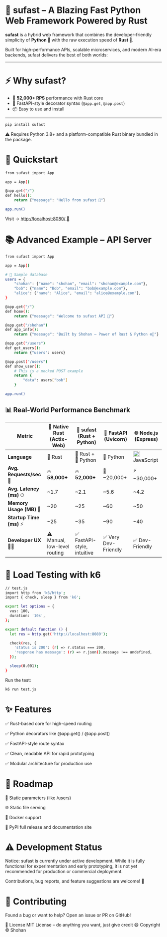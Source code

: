 # 🚀 sufast – A Blazing Fast Python Web Framework Powered by Rust

**sufast** is a hybrid web framework that combines the developer-friendly simplicity of **Python 🐍** with the raw execution speed of **Rust 🦀**.

Built for high-performance APIs, scalable microservices, and modern AI-era backends, sufast delivers the best of both worlds:


---

# ⚡ Why sufast?

- 🚀 **52,000+ RPS** performance with Rust core
- 🐍 FastAPI-style decorator syntax (`@app.get`, `@app.post`)
- 📦 Easy to use and install

---

```bash
pip install sufast
```
⚠️ Requires Python 3.8+ and a platform-compatible Rust binary bundled in the package.

# 🚀 Quickstart

```bash
from sufast import App

app = App()

@app.get("/")
def hello():
    return {"message": "Hello from sufast 👋"}

app.run()
```
Visit -> [http://localhost:8080/ 🚀](http://localhost:8080/)


# 📚 Advanced Example – API Server
```bash
from sufast import App

app = App()

# 🧪 Sample database
users = {
    "shohan": {"name": "shohan", "email": "shohan@example.com"},
    "bob": {"name": "Bob", "email": "bob@example.com"},
    "alice": {"name": "Alice", "email": "alice@example.com"},
}

@app.get("/")
def home():
    return {"message": "Welcome to sufast API 🚀"}

@app.get("/shohan")
def app_info():
    return {"message": "Built by Shohan – Power of Rust & Python ⚙️🐍"}

@app.get("/users")
def get_users():
    return {"users": users}

@app.post("/users")
def show_user():
    # This is a mocked POST example
    return {
        "data": users["bob"]
    }

app.run()
```

## 📊 Real-World Performance Benchmark

| **Metric**               | 🦀 **Native Rust** (Actix-Web) | 🚀 **sufast** (Rust + Python) | 🐍 **FastAPI** (Uvicorn) | 🌐 **Node.js** (Express) |
|--------------------------|--------------------------------|-------------------------------|---------------------------|----------------------------|
| **Language**             | 🦀 Rust                        | 🦀 Rust + 🐍 Python             | 🐍 Python                | <img src="https://cdn.jsdelivr.net/gh/devicons/devicon/icons/javascript/javascript-original.svg" width="20"/> JavaScript |
| **Avg. Requests/sec** 🚀 | 🔥 **58,000+**                 | 🔥 **52,000+**                 | 🐢 ~20,000+              | ⚡ ~30,000+                |
| **Avg. Latency (ms)** ⏱  | ~1.7                           | ~2.1                          | ~5.6                    | ~4.2                      |
| **Memory Usage (MB)** 💾 | ~20                            | ~25                           | ~60                     | ~50                       |
| **Startup Time (ms)** ⚡  | ~25                            | ~35                           | ~90                     | ~40                       |
| **Developer UX** 🧑‍💻     | ⚠️ Manual, low-level routing   | ✅ FastAPI-style, intuitive    | ✅ Very Dev-Friendly     | ✅ Dev-Friendly           |


# 🔬 Load Testing with k6 
```bash
// test.js
import http from 'k6/http';
import { check, sleep } from 'k6';

export let options = {
  vus: 100,
  duration: '10s',
};

export default function () {
  let res = http.get('http://localhost:8080');

  check(res, {
    'status is 200': (r) => r.status === 200,
    'response has message': (r) => r.json().message !== undefined,
  });

  sleep(0.001);
}
```

Run the test:
```bash
k6 run test.js
```

# ✨ Features

✅ Rust-based core for high-speed routing

✅ Python decorators like @app.get() / @app.post()

✅ FastAPI-style route syntax

✅ Clean, readable API for rapid prototyping

✅ Modular architecture for production use



# 🔭 Roadmap

 🧠 Static parameters (like /users)

 🌐 Static file serving

 🐳 Docker support

 📄 PyPI full release and documentation site

# ⚠️ Development Status
Notice: sufast is currently under active development.
While it is fully functional for experimentation and early prototyping, it is not yet recommended for production or commercial deployment.

Contributions, bug reports, and feature suggestions are welcome! 🙌

# 🤝 Contributing
Found a bug or want to help?
Open an issue or PR on GitHub!


📃 License
MIT License – do anything you want, just give credit 😄
Copyright © Shohan



